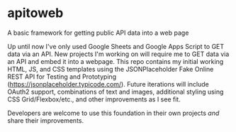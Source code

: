 # apitoweb
A basic framework for getting public API data into a web page

Up until now I've only used Google Sheets and Google Apps Script to GET data via an API. New projects I'm working on will require me to GET data via an API and embed it into a webpage. This repo contains my initial working HTML, JS, and CSS templates using the JSONPlaceholder
Fake Online REST API for Testing and Prototyping (https://jsonplaceholder.typicode.com/). Future iterations will include OAuth2 support, combinations of text and images, additional styling using CSS Grid/Flexbox/etc., and other improvements as I see fit.

Developers are welcome to use this foundation in their own projects *and* share their improvements.
